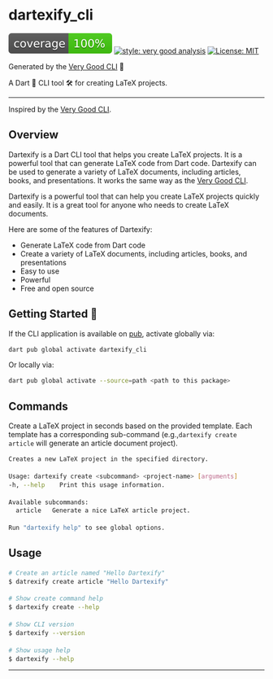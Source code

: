# dartexify_cli


![coverage][coverage_badge]
[![style: very good analysis][very_good_analysis_badge]][very_good_analysis_link]
[![License: MIT][license_badge]][license_link]

Generated by the [Very Good CLI][very_good_cli_link] 🤖

A Dart 🎯 CLI tool 🛠️ for creating LaTeX projects. 

---

Inspired by the [Very Good CLI][very_good_cli_link].

## Overview
Dartexify is a Dart CLI tool that helps you create LaTeX projects. It is a powerful tool that can generate LaTeX code from Dart code. Dartexify can be used to generate a variety of LaTeX documents, including articles, books, and presentations. It works the same way as the [Very Good CLI][very_good_cli_link].

Dartexify is a powerful tool that can help you create LaTeX projects quickly and easily. It is a great tool for anyone who needs to create LaTeX documents.

Here are some of the features of Dartexify:
- Generate LaTeX code from Dart code
- Create a variety of LaTeX documents, including articles, books, and presentations
- Easy to use
- Powerful
- Free and open source


## Getting Started 🚀

If the CLI application is available on [pub](https://pub.dev), activate globally via:

```sh
dart pub global activate dartexify_cli
```

Or locally via:

```sh
dart pub global activate --source=path <path to this package>
```
## Commands
Create a LaTeX project in seconds based on the provided template. Each template has a corresponding sub-command (e.g.,`dartexify create article` will generate an article document project).
```sh
Creates a new LaTeX project in the specified directory.

Usage: dartexify create <subcommand> <project-name> [arguments]
-h, --help    Print this usage information.

Available subcommands:
  article   Generate a nice LaTeX article project.

Run "dartexify help" to see global options.
```

## Usage

```sh
# Create an article named "Hello Dartexify"
$ datrexify create article "Hello Dartexify"

# Show create command help
$ dartexify create --help

# Show CLI version
$ dartexify --version

# Show usage help
$ dartexify --help
```



---

[coverage_badge]: coverage_badge.svg
[license_badge]: https://img.shields.io/badge/license-MIT-blue.svg
[license_link]: https://opensource.org/licenses/MIT
[very_good_analysis_badge]: https://img.shields.io/badge/style-very_good_analysis-B22C89.svg
[very_good_analysis_link]: https://pub.dev/packages/very_good_analysis
[very_good_cli_link]: https://github.com/VeryGoodOpenSource/very_good_cli
[article_link]: https://blog.martisak.se/2020/05/11/gitlab-ci-latex-pipeline/
[mason_link]: https://pub.dev/packages/mason